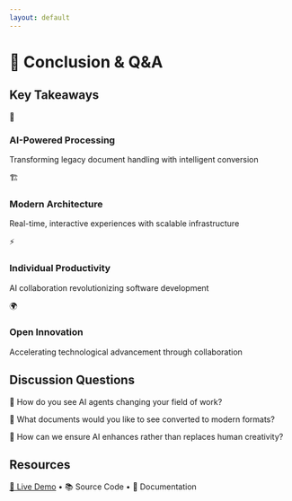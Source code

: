 ```yaml
---
layout: default
---
```


# 🎯 Conclusion & Q&A

## Key Takeaways

<div class="grid grid-cols-2 gap-8 mt-8">
  <div class="p-6 bg-blue-50 rounded-lg">
    <div class="text-3xl mb-3">🤖</div>
    <h3 class="text-lg font-semibold mb-2">AI-Powered Processing</h3>
    <p class="text-sm">Transforming legacy document handling with intelligent conversion</p>
  </div>
  
  <div class="p-6 bg-green-50 rounded-lg">
    <div class="text-3xl mb-3">🏗️</div>
    <h3 class="text-lg font-semibold mb-2">Modern Architecture</h3>
    <p class="text-sm">Real-time, interactive experiences with scalable infrastructure</p>
  </div>
  
  <div class="p-6 bg-purple-50 rounded-lg">
    <div class="text-3xl mb-3">⚡</div>
    <h3 class="text-lg font-semibold mb-2">Individual Productivity</h3>
    <p class="text-sm">AI collaboration revolutionizing software development</p>
  </div>
  
  <div class="p-6 bg-orange-50 rounded-lg">
    <div class="text-3xl mb-3">🌍</div>
    <h3 class="text-lg font-semibold mb-2">Open Innovation</h3>
    <p class="text-sm">Accelerating technological advancement through collaboration</p>
  </div>
</div>

## Discussion Questions

<div class="mt-12 space-y-4 text-left max-w-4xl mx-auto">
  <div class="p-4 bg-gray-50 rounded-lg">
    <p class="font-medium">🤔 How do you see AI agents changing your field of work?</p>
  </div>
  
  <div class="p-4 bg-gray-50 rounded-lg">
    <p class="font-medium">📄 What documents would you like to see converted to modern formats?</p>
  </div>
  
  <div class="p-4 bg-gray-50 rounded-lg">
    <p class="font-medium">🎨 How can we ensure AI enhances rather than replaces human creativity?</p>
  </div>
</div>

## Resources

<div class="mt-8 flex justify-center space-x-8">
  <a href="https://pdf2markdown.tech:24680/" class="text-blue-600 hover:text-blue-800">🚀 Live Demo</a>
  <span class="text-gray-400">•</span>
  <span class="text-gray-600">📚 Source Code</span>
  <span class="text-gray-400">•</span>
  <span class="text-gray-600">📖 Documentation</span>
</div> 